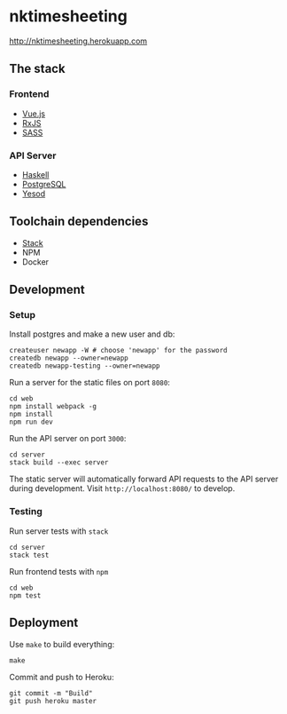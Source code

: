 # nktimesheeting

<http://nktimesheeting.herokuapp.com>

## The stack

### Frontend

* [Vue.js][vue]
* [RxJS][rxjs]
* [SASS][sass]

### API Server

* [Haskell][haskell]
* [PostgreSQL][postgres]
* [Yesod][yesod]

## Toolchain dependencies

* [Stack][stack]
* NPM
* Docker

## Development

### Setup

Install postgres and make a new user and db:

    createuser newapp -W # choose 'newapp' for the password
    createdb newapp --owner=newapp
    createdb newapp-testing --owner=newapp

Run a server for the static files on port `8080`:

    cd web
    npm install webpack -g
    npm install
    npm run dev

Run the API server on port `3000`:

    cd server
    stack build --exec server

The static server will automatically forward API requests to the API server
during development. Visit `http://localhost:8080/` to develop.

### Testing

Run server tests with `stack`

    cd server
    stack test

Run frontend tests with `npm`

    cd web
    npm test

## Deployment

Use `make` to build everything:

    make

Commit and push to Heroku:

    git commit -m "Build"
    git push heroku master

[vue]: http://vuejs.org
[sass]: http://sass-lang.com
[rxjs]: https://github.com/Reactive-Extensions/RxJS
[yesod]: https://github.com/yesodweb/yesod
[haskell]: http://haskell.org
[stack]: http://haskellstack.org
[postgres]: http://www.postgresql.org/
